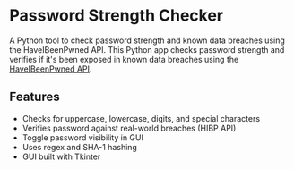 # Password Strength Checker
A Python tool to check password strength and known data breaches using the HaveIBeenPwned API.
This Python app checks password strength and verifies if it's been exposed in known data breaches using the [HaveIBeenPwned API](https://haveibeenpwned.com/API/v3#PwnedPasswords).

## Features

- Checks for uppercase, lowercase, digits, and special characters
- Verifies password against real-world breaches (HIBP API)
- Toggle password visibility in GUI
- Uses regex and SHA-1 hashing
- GUI built with Tkinter


